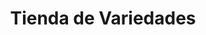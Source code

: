 ---
title: "Tienda de Variedades"
url: /ciudad-satelite/tienda-de-variedades-calle-14/
shop: comodidad
---